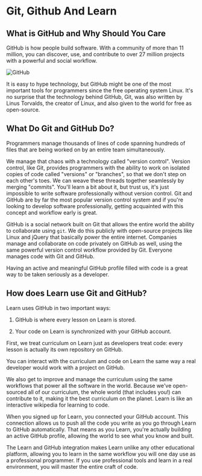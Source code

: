 # Git, Github And Learn

## What is GitHub and Why Should You Care

GitHub is how people build software. With a community of more than 11 million, you can discover, use, and contribute to over 27 million projects with a powerful and social workflow.

![GitHub](https://dl.dropboxusercontent.com/s/y2zk87zccskibyq/2015-09-30%20at%2010.50%20PM.png)

It is easy to hype technology, but GitHub might be one of the most important tools for programmers since the free operating system Linux. It's no surprise that the technology behind GitHub, Git, was also written by Linus Torvalds, the creator of Linux, and also given to the world for free as open-source.

## What Do Git and GitHub Do?

Programmers manage thousands of lines of code spanning hundreds of files that are being worked on by an entire team simultaneously.

We manage that chaos with a technology called "version control". Version control, like Git, provides programmers with the ability to work on isolated copies of code called "versions" or "branches", so that we don't step on each other's toes. We can weave these threads together seamlessly by merging "commits". You'll learn a bit about it, but trust us, it's just impossible to write software professionally without version control. Git and GitHub are by far the most popular version control system and if you're looking to develop software professionally, getting acquainted with this concept and workflow early is great.

GitHub is a social network built on Git that allows the entire world the ability to collaborate using `git`. We do this publicly with open-source projects like Linux and jQuery that basically power the entire internet. Companies manage and collaborate on code privately on GitHub as well, using the same powerful version control workflow provided by Git. Everyone manages code with Git and GitHub.

Having an active and meaningful GitHub profile filled with code is a great way to be taken seriously as a developer.

## How does Learn use Git and GitHub?

Learn uses GitHub in two important ways:

1. GitHub is where every lesson on Learn is stored.

2. Your code on Learn is synchronized with your GitHub account.

First, we treat curriculum on Learn just as developers treat code: every lesson is actually its own repository on GitHub.

You can interact with the curriculum and code on Learn the same way a real developer would work with a project on GitHub.

We also get to improve and manage the curriculum using the same workflows that power all the software in the world. Because we've open-sourced all of our curriculum, the whole world (that includes you!) can contribute to it, making it the best curriculum on the planet. Learn is like an interactive wikipedia for learning to code.

When you signed up for Learn, you connected your GitHub account. This connection allows us to push all the code you write as you go through Learn to GitHub automatically. That means as you Learn, you're actually building an active GitHub profile, allowing the world to see what you know and built.

The Learn and GitHub integration makes Learn unlike any other educational platform, allowing you to learn in the same workflow you will one day use as a professional programmer. If you use professional tools and learn in a real environment, you will master the entire craft of code.
